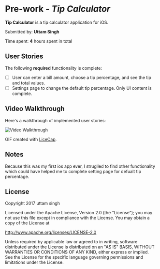 # Pre-work - *Tip Calculator*

**Tip Calculator** is a tip calculator application for iOS.

Submitted by: **Uttam Singh**

Time spent: **4** hours spent in total

## User Stories

The following **required** functionality is complete:

* [ ] User can enter a bill amount, choose a tip percentage, and see the tip and total values.
* [ ] Settings page to change the default tip percentage. Only UI content is complete.

## Video Walkthrough 

Here's a walkthrough of implemented user stories:

<img src='http://imgur.com/a/F5PgM ' title='Video Walkthrough' width='' alt='Video Walkthrough' />

GIF created with [LiceCap](http://www.cockos.com/licecap/).

## Notes

Because this was my first ios app ever, I struglled to find other functionality which could have helped me to complete setting page for defualt tip percentage. 

## License

Copyright 2017 uttam singh

Licensed under the Apache License, Version 2.0 (the "License");
you may not use this file except in compliance with the License.
You may obtain a copy of the License at

http://www.apache.org/licenses/LICENSE-2.0

Unless required by applicable law or agreed to in writing, software
distributed under the License is distributed on an "AS IS" BASIS,
WITHOUT WARRANTIES OR CONDITIONS OF ANY KIND, either express or implied.
See the License for the specific language governing permissions and
limitations under the License.
